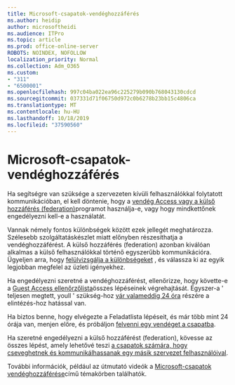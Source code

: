 ```yaml
---
title: Microsoft-csapatok-vendéghozzáférés
ms.author: heidip
author: microsoftheidi
ms.audience: ITPro
ms.topic: article
ms.prod: office-online-server
ROBOTS: NOINDEX, NOFOLLOW
localization_priority: Normal
ms.collection: Adm_O365
ms.custom:
- "311"
- "6500001"
ms.openlocfilehash: 997c04ba022ea96c225279b090b768043130cdcd
ms.sourcegitcommit: 037331d71f06750d972c0b6278b23bb15c4806ca
ms.translationtype: MT
ms.contentlocale: hu-HU
ms.lasthandoff: 10/18/2019
ms.locfileid: "37590560"
---
```

# <a name="microsoft-teams---guest-access"></a>Microsoft-csapatok-vendéghozzáférés

Ha segítségre van szüksége a szervezeten kívüli felhasználókkal folytatott kommunikációban, el kell döntenie, hogy a [vendég Access vagy a külső hozzáférés (federation)](https://docs.microsoft.com/en-us/microsoftteams/manage-external-access#external-access-vs-guest-access)programot használja-e, vagy hogy mindkettőnek engedélyezni kell-e a használatát.

Vannak némely fontos különbségek között ezek jellegét meghatározza. Szélesebb szolgáltatáskészlet miatt előnyben részesíthatja a vendéghozzáférést. A külső hozzáférés (federation) azonban kiválóan alkalmas a külső felhasználókkal történő egyszerűbb kommunikációra. Ügyeljen arra, hogy [felülvizsgálja a különbségeket](https://docs.microsoft.com/en-us/microsoftteams/manage-external-access#external-access-vs-guest-access) , és válassza ki az egyik legjobban megfelel az üzleti igényekhez.

Ha engedélyezni szeretné a vendéghozzáférést, ellenőrizze, hogy követte-e a [Guest Access ellenőrzőlista](https://docs.microsoft.com/en-us/microsoftteams/guest-access-checklist)összes lépéseinek végrehajtását. Egyszer-a ' teljesen megtett, youll ' szükség-hoz [vár valameddig 24 óra](https://docs.microsoft.com/en-us/microsoftteams/manage-guests#guest-access-latencies) részére a elintézés-hoz hatással van.

Ha biztos benne, hogy elvégezte a Feladatlista lépéseit, és már több mint 24 órája van, menjen előre, és próbáljon [felvenni egy vendéget a csapatba](https://support.office.com/en-us/article/add-guests-to-a-team-in-teams-fccb4fa6-f864-4508-bdde-256e7384a14f#ID0EAABAAA=Desktop).

Ha szeretné engedélyezni a külső hozzáférést (federation), kövesse az összes lépést, amely lehetővé teszi [a csapatok számára, hogy cseveghetnek és kommunikálhassanak egy másik szervezet felhasználóival](https://docs.microsoft.com/en-us/microsoftteams/manage-external-access#let-your-teams-users-chat-and-communicate-with-users-in-another-organization).

További információk, például az útmutató videók a [Microsoft-csapatok vendéghozzáférése](https://docs.microsoft.com/microsoftteams/guest-access)című témakörben találhatók.

